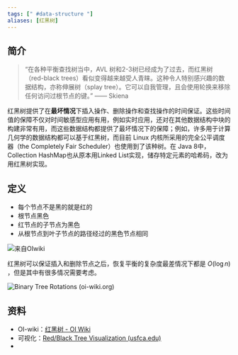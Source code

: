 ```yaml
---
tags: [" #data-structure "]
aliases: [红黑树]
---
```

## 简介

> “在各种平衡查找树当中，AVL 树和2-3树已经成为了过去，而红黑树（red-black trees）看似变得越来越受人青睐。这种令人特别感兴趣的数据结构，亦称伸展树（splay tree）。它可以自我管理，且会使用轮换来移除任何访问过根节点的键。” —— Skiena


红黑树提供了在**最坏情况**下插入操作、删除操作和查找操作的时间保证。这些时间值的保障不仅对时间敏感型应用有用，例如实时应用，还对在其他数据结构中块的构建非常有用，而这些数据结构都提供了最坏情况下的保障；例如，许多用于计算几何学的数据结构都可以基于红黑树，而目前 Linux 内核所采用的完全公平调度器（the Completely Fair Scheduler）也使用到了该种树。在 Java 8中，Collection HashMap也从原本用Linked List实现，储存特定元素的哈希码，改为用红黑树实现。

## 定义

- 每个节点不是黑的就是红的
- 根节点黑色
- 红节点的子节点为黑色
- 从根节点到叶子节点的路径经过的黑色节点相同

![来自OIwiki](https://pic-1257412153.cos.ap-nanjing.myqcloud.com/images/images/2022/12/05/rbtree-example-4af891.svg)







红黑树可以保证插入和删除节点之后，恢复平衡的复杂度最差情况下都是 $O(\log{n})$ ，但是其中有很多情况需要考虑。

![Binary Tree Rotations (oi-wiki.org)](https://oi-wiki.org/ds/images/rbtree-rotations.svg)

## 资料

- OI-wiki：[红黑树 - OI Wiki](https://oi-wiki.org/ds/rbtree/)
- 可视化：[Red/Black Tree Visualization (usfca.edu)](https://www.cs.usfca.edu/~galles/visualization/RedBlack.html)
- 



